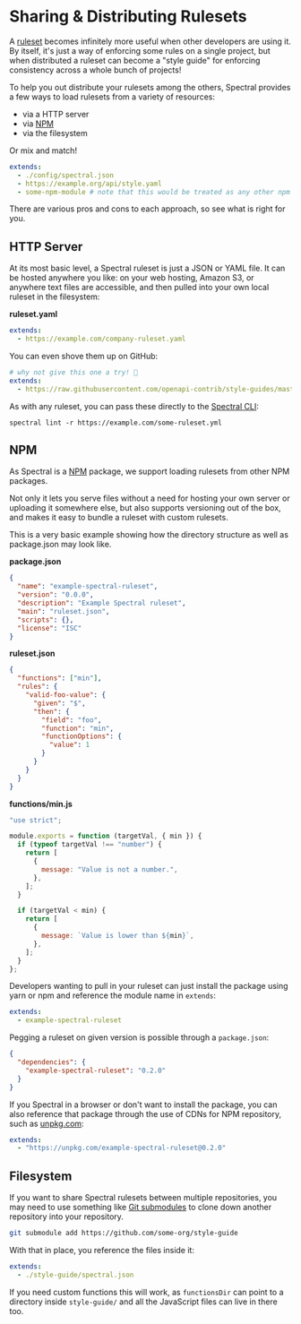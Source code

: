 # Sharing & Distributing Rulesets

A [ruleset](../getting-started/3-rulesets.md) becomes infinitely more useful when other developers are using it. By itself, it's just a way of enforcing some rules on a single project, but when distributed a ruleset can become a "style guide" for enforcing consistency across a whole bunch of projects!

To help you out distribute your rulesets among the others, Spectral provides a few ways to load rulesets from a variety of resources:

- via a HTTP server
- via [NPM](#npm)
- via the filesystem

Or mix and match!

```yaml
extends:
  - ./config/spectral.json
  - https://example.org/api/style.yaml
  - some-npm-module # note that this would be treated as any other npm package, therefore it has to live under node_modules, and have a valid package.json.
```

There are various pros and cons to each approach, so see what is right for you.

## HTTP Server

At its most basic level, a Spectral ruleset is just a JSON or YAML file. It can be hosted anywhere you like: on your web hosting, Amazon S3, or anywhere text files are accessible, and then pulled into your own local ruleset in the filesystem:

**ruleset.yaml**

```yaml
extends:
  - https://example.com/company-ruleset.yaml
```

You can even shove them up on GitHub:

```yaml
# why not give this one a try! 🥳
extends:
  - https://raw.githubusercontent.com/openapi-contrib/style-guides/master/apisyouwonthate.yml
```

As with any ruleset, you can pass these directly to the [Spectral CLI](./2-cli.md):

```shell
spectral lint -r https://example.com/some-ruleset.yml
```

## NPM

As Spectral is a [NPM](https://www.npmjs.com/) package, we support loading rulesets from other NPM packages.

Not only it lets you serve files without a need for hosting your own server or uploading it somewhere else, but also supports versioning out of the box, and makes it easy to bundle a ruleset with custom rulesets.

This is a very basic example showing how the directory structure as well as package.json may look like.

**package.json**

```json
{
  "name": "example-spectral-ruleset",
  "version": "0.0.0",
  "description": "Example Spectral ruleset",
  "main": "ruleset.json",
  "scripts": {},
  "license": "ISC"
}
```

**ruleset.json**

```json
{
  "functions": ["min"],
  "rules": {
    "valid-foo-value": {
      "given": "$",
      "then": {
        "field": "foo",
        "function": "min",
        "functionOptions": {
          "value": 1
        }
      }
    }
  }
}
```

**functions/min.js**

```js
"use strict";

module.exports = function (targetVal, { min }) {
  if (typeof targetVal !== "number") {
    return [
      {
        message: "Value is not a number.",
      },
    ];
  }

  if (targetVal < min) {
    return [
      {
        message: `Value is lower than ${min}`,
      },
    ];
  }
};
```

Developers wanting to pull in your ruleset can just install the package using yarn or npm and reference the module name in `extends`:

```yaml
extends:
  - example-spectral-ruleset
```

Pegging a ruleset on given version is possible through a `package.json`:

```json
{
  "dependencies": {
    "example-spectral-ruleset": "0.2.0"
  }
}
```

If you Spectral in a browser or don't want to install the package, you can also reference that package through the use of CDNs for NPM repository, such as [unpkg.com](https://unpkg.com/):

```yaml
extends:
  - "https://unpkg.com/example-spectral-ruleset@0.2.0"
```

## Filesystem

If you want to share Spectral rulesets between multiple repositories, you may need to use something like [Git submodules](https://git-scm.com/book/en/v2/Git-Tools-Submodules) to clone down another repository into your repository.

```bash
git submodule add https://github.com/some-org/style-guide
```

With that in place, you reference the files inside it:

```yaml
extends:
  - ./style-guide/spectral.json
```

If you need custom functions this will work, as `functionsDir` can point to a directory inside `style-guide/` and all the JavaScript files can live in there too.
